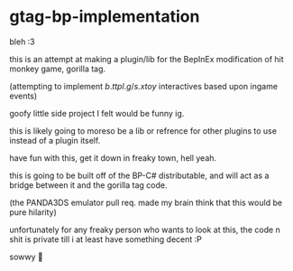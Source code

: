 # gtag-bp-implementation
bleh :3

this is an attempt at making a plugin/lib for the BepInEx modification of hit monkey game, gorilla tag.

(attempting to implement *b*.*ttpl*.*g*/*s.xtoy* interactives based upon ingame events)

goofy little side project I felt would be funny ig. 

this is likely going to moreso be a lib or refrence for other plugins to use instead of a plugin itself.

have fun with this, get it down in freaky town, hell yeah.

this is going to be built off of the BP-C# distributable, and will act as a bridge between it and the gorilla tag code.

(the PANDA3DS emulator pull req. made my brain think that this would be pure hilarity)

unfortunately for any freaky person who wants to look at this, the code n shit is private till i at least have something decent :P

sowwy 🥺
